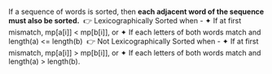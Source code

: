 If a sequence of words is sorted, then **each adjacent word of the sequence must also be sorted.**
​
👉 Lexicographically Sorted when -
✦ If at first mismatch, mp[a[i]] < mp[b[i]], or
✦ If each letters of both words match and length(a) <= length(b)
​
👉 Not Lexicographically Sorted when -
✦ If at first mismatch, mp[a[i]] > mp[b[i]], or
✦ If each letters of both words match and length(a) > length(b).